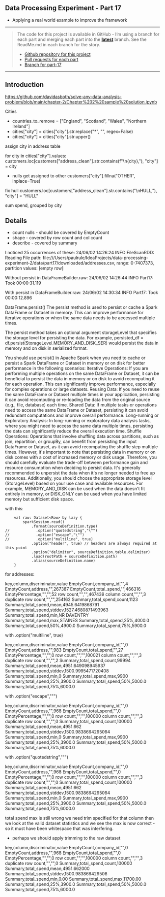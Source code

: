 Data Processing Experiment - Part 17
---
- Applying a real world example to improve the framework

---

> The code for this project is available in GitHub - I’m using a branch for each part and merging each part into the **[latest](https://github.com/prule/data-processing-experiment/tree/latest)** branch. See the ReadMe.md in each branch for the story.
>
> - [Github repository for this project](https://github.com/prule/data-processing-experiment/)
> - [Pull requests for each part](https://github.com/prule/data-processing-experiment/pulls?q=is%3Apr+is%3Aclosed)
> - [Branch for part-17](https://github.com/prule/data-processing-experiment/tree/part-17)

---

## Introduction

https://github.com/davidasboth/solve-any-data-analysis-problem/blob/main/chapter-2/Chapter%202%20sample%20solution.ipynb

Cities
- countries_to_remove = ["England", "Scotland", "Wales", "Northern Ireland"]
- cities["city"] = cities["city"].str.replace("*", "", regex=False)
- cities["city"] = cities["city"].str.upper()

assign city in address table

for city in cities["city"].values:
customers.loc[customers["address_clean"].str.contains(f"\n{city},"), "city"] = city
- nulls get assigned to other
customers["city"].fillna("OTHER", inplace=True)

fix hull
customers.loc[customers["address_clean"].str.contains("\nHULL,"), "city"] = "HULL"

sum spend, grouped by city



## Details

- count nulls - should be covered by EmptyCount
- shape - covered by row count and col count
- describe - covered by summary

I noticed 25 occurrences of these:
24/06/02 14:26:24 INFO FileScanRDD: Reading File path: file:///Users/paulrule/IdeaProjects/data-processing-experiment-2/data/part17/downloaded/addresses.csv, range: 0-7407373, partition values: [empty row]

Without persist in DataFrameBuilder.raw:
24/06/02 14:26:44 INFO Part17: Took 00:00:31.119

With persist in DataFrameBuilder.raw:
24/06/02 14:30:34 INFO Part17: Took 00:00:12.896

DataFrame.persist() The persist method is used to persist or cache a Spark DataFrame or Dataset in memory. This can improve performance for iterative operations or when the same data needs to be accessed multiple times.

The persist method takes an optional argument storageLevel that specifies the storage level for persisting the data. For example, persisted_df = df.persist(StorageLevel.MEMORY_AND_DISK_SER) would persist the data in memory and on disk in serialized format.

You should use persist() in Apache Spark when you need to cache or persist a Spark DataFrame or Dataset in memory or on disk for better performance in the following scenarios:
Iterative Operations: If you are performing multiple operations on the same DataFrame or Dataset, it can be beneficial to persist the data in memory or on disk to avoid recomputing it for each operation. This can significantly improve performance, especially for complex operations or large datasets.
Reusing Data: If you need to reuse the same DataFrame or Dataset multiple times in your application, persisting it can avoid recomputing or re-loading the data from the original source (e.g., file, database) each time.
Shared Data: If multiple tasks or operations need to access the same DataFrame or Dataset, persisting it can avoid redundant computations and improve overall performance.
Long-running or Exploratory Analysis: In long-running or exploratory data analysis tasks, where you might need to access the same data multiple times, persisting the data can significantly reduce the overall execution time.
Shuffle Operations: Operations that involve shuffling data across partitions, such as join, repartition, or groupBy, can benefit from persisting the input DataFrame or Dataset, as it can avoid recomputing the shuffle step multiple times.
However, it's important to note that persisting data in memory or on disk comes with a cost of increased memory or disk usage. Therefore, you should carefully evaluate the trade-off between performance gain and resource consumption when deciding to persist data. It's generally recommended to unpersist the data when it's no longer needed to free up resources.
Additionally, you should choose the appropriate storage level (StorageLevel) based on your use case and available resources. For example, MEMORY_AND_DISK can be used when the data doesn't fit entirely in memory, or DISK_ONLY can be used when you have limited memory but sufficient disk space.



with this:

```
    val raw: Dataset<Row> by lazy {
        sparkSession.read()
            .format(sourceDefinition.type)
//            .option("quotedstring","\"")
//            .option("escape","\"")
//            .option("multiline", true)
            .option("header", true) // headers are always required at this point
            .option("delimiter", sourceDefinition.table.delimiter)
            .load(rootPath + sourceDefinition.path)
            .alias(sourceDefinition.name)
    }
```
for addresses:

key,column,discriminator,value
EmptyCount,company_id,"",4
EmptyCount,address,"",267387
EmptyCount,total_spend,"",466316
EmptyPercentage,"","",52
row count,"","",467439
column count,"","",3
duplicate row count,"","",254162
Summary,total_spend,count,1123
Summary,total_spend,mean,4945.6419868791
Summary,total_spend,stddev,1527.4680871493963
Summary,total_spend,min,NR DAVENTRY
Summary,total_spend,max,STAINES
Summary,total_spend,25%,4000.0
Summary,total_spend,50%,4900.0
Summary,total_spend,75%,5900.0


with
.option("multiline", true)

key,column,discriminator,value
EmptyCount,company_id,"",0
EmptyCount,address,"",983
EmptyCount,total_spend,"",27
EmptyPercentage,"","",0
row count,"","",100021
column count,"","",3
duplicate row count,"","",2
Summary,total_spend,count,99994
Summary,total_spend,mean,4951.649098945937
Summary,total_spend,stddev,1500.9995471720408
Summary,total_spend,min,0
Summary,total_spend,max,9900
Summary,total_spend,25%,3900.0
Summary,total_spend,50%,5000.0
Summary,total_spend,75%,6000.0

with
.option("escape","\"")

key,column,discriminator,value
EmptyCount,company_id,"",0
EmptyCount,address,"",968
EmptyCount,total_spend,"",0
EmptyPercentage,"","",0
row count,"","",100000
column count,"","",3
duplicate row count,"","",0
Summary,total_spend,count,100000
Summary,total_spend,mean,4951.662
Summary,total_spend,stddev,1500.9838664295094
Summary,total_spend,min,0
Summary,total_spend,max,9900
Summary,total_spend,25%,3900.0
Summary,total_spend,50%,5000.0
Summary,total_spend,75%,6000.0


with
.option("quotedstring","\"")

key,column,discriminator,value
EmptyCount,company_id,"",0
EmptyCount,address,"",968
EmptyCount,total_spend,"",0
EmptyPercentage,"","",0
row count,"","",100000
column count,"","",3
duplicate row count,"","",0
Summary,total_spend,count,100000
Summary,total_spend,mean,4951.662
Summary,total_spend,stddev,1500.9838664295094
Summary,total_spend,min,0
Summary,total_spend,max,9900
Summary,total_spend,25%,3900.0
Summary,total_spend,50%,5000.0
Summary,total_spend,75%,6000.0

total spend max is still wrong
we need trim specified for that column
then we look at the valid dataset statistics and we see the max is now correct - so it must have been whitespace that was interfering.

- perhaps we should apply trimming to the raw dataset

key,column,discriminator,value
EmptyCount,company_id,"",0
EmptyCount,address,"",968
EmptyCount,total_spend,"",0
EmptyPercentage,"","",0
row count,"","",100000
column count,"","",3
duplicate row count,"","",0
Summary,total_spend,count,100000
Summary,total_spend,mean,4951.662000
Summary,total_spend,stddev,1500.983866429508
Summary,total_spend,min,0.00
Summary,total_spend,max,11700.00
Summary,total_spend,25%,3900.0
Summary,total_spend,50%,5000.0
Summary,total_spend,75%,6000.0
